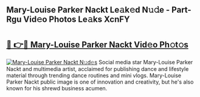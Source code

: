 ## Mary-Louise Parker Nackt Le𝚊k𝚎d N𝚞𝚍e - Part-Rgu Vid𝚎o Photos Le𝚊ks XcnFY

# <h2><a href="http://fb8p45.evod.top/?m=Mary-Louise+Parker+Nackt">🔗 👉🔴 Mary-Louise Parker Nackt Vid𝚎o Ph𝚘t𝚘s</a></h2>

[![Mary-Louise Parker Nackt N𝚞d𝚎s](https://i.imgur.com/8V9OHl7.gif)](http://fb8p45.evod.top/?m=Mary-Louise+Parker+Nackt)
Social media star Mary-Louise Parker Nackt and multimedia artist, acclaimed for publishing dance and lifestyle material through trending dance routines and mini vlogs. Mary-Louise Parker Nackt public image is one of innovation and creativity, but he's also known for his shrewd business acumen. 
